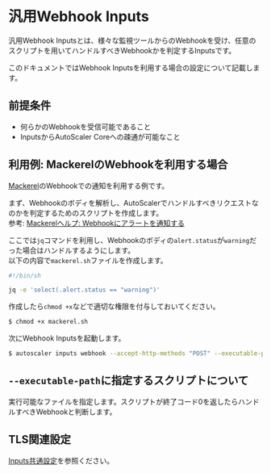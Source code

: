 # 汎用Webhook Inputs

汎用Webhook Inputsとは、様々な監視ツールからのWebhookを受け、任意のスクリプトを用いてハンドルすべきWebhookかを判定するInputsです。  

このドキュメントではWebhook Inputsを利用する場合の設定について記載します。  

## 前提条件

- 何らかのWebhookを受信可能であること
- InputsからAutoScaler Coreへの疎通が可能なこと

## 利用例: MackerelのWebhookを利用する場合

[Mackerel](https://mackerel.io)のWebhookでの通知を利用する例です。

まず、Webhookのボディを解析し、AutoScalerでハンドルすべきリクエストなのかを判定するためのスクリプトを作成します。  
参考: [Mackerelヘルプ: Webhookにアラートを通知する](https://mackerel.io/ja/docs/entry/howto/alerts/webhook)  

ここでは`jq`コマンドを利用し、Webhookのボディの`alert.status`が`warning`だった場合はハンドルするようにします。  
以下の内容で`mackerel.sh`ファイルを作成します。

```mackerel.sh
#!/bin/sh

jq -e 'select(.alert.status == "warning")'
```

作成したら`chmod +x`などで適切な権限を付与しておいてください。

```bash
$ chmod +x mackerel.sh
```

次にWebhook Inputsを起動します。

```bash
$ autoscaler inputs webhook --accept-http-methods "POST" --executable-path mackerel.sh
```

## `--executable-path`に指定するスクリプトについて

実行可能なファイルを指定します。スクリプトが終了コード0を返したらハンドルすべきWebhookと判断します。

## TLS関連設定

[Inputs共通設定](../config.md)を参照ください。  